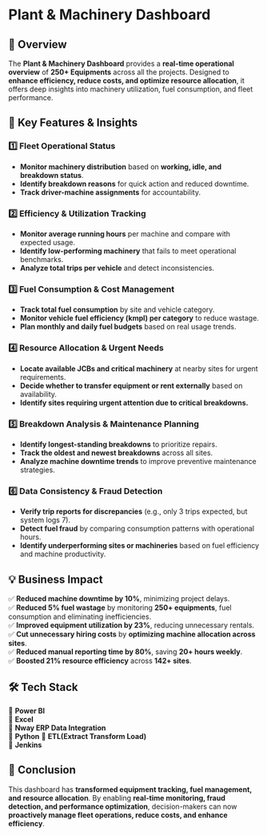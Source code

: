 # **Plant & Machinery Dashboard**

## 🚀 Overview  
The **Plant & Machinery Dashboard** provides a **real-time operational overview** of **250+ Equipments** across all the projects. Designed to **enhance efficiency, reduce costs, and optimize resource allocation**, it offers deep insights into machinery utilization, fuel consumption, and fleet performance.

## 🎯 **Key Features & Insights**  

### 1️⃣ **Fleet Operational Status**  
- **Monitor machinery distribution** based on **working, idle, and breakdown status**.  
- **Identify breakdown reasons** for quick action and reduced downtime.  
- **Track driver-machine assignments** for accountability.  

### 2️⃣ **Efficiency & Utilization Tracking**  
- **Monitor average running hours** per machine and compare with expected usage.  
- **Identify low-performing machinery** that fails to meet operational benchmarks.  
- **Analyze total trips per vehicle** and detect inconsistencies.  

### 3️⃣ **Fuel Consumption & Cost Management**  
- **Track total fuel consumption** by site and vehicle category.  
- **Monitor vehicle fuel efficiency (kmpl) per category** to reduce wastage.  
- **Plan monthly and daily fuel budgets** based on real usage trends.  

### 4️⃣ **Resource Allocation & Urgent Needs**  
- **Locate available JCBs and critical machinery** at nearby sites for urgent requirements.  
- **Decide whether to transfer equipment or rent externally** based on availability.  
- **Identify sites requiring urgent attention due to critical breakdowns.**  

### 5️⃣ **Breakdown Analysis & Maintenance Planning**  
- **Identify longest-standing breakdowns** to prioritize repairs.  
- **Track the oldest and newest breakdowns** across all sites.  
- **Analyze machine downtime trends** to improve preventive maintenance strategies.  

### 6️⃣ **Data Consistency & Fraud Detection**  
- **Verify trip reports for discrepancies** (e.g., only 3 trips expected, but system logs 7).  
- **Detect fuel fraud** by comparing consumption patterns with operational hours.  
- **Identify underperforming sites or machineries** based on fuel efficiency and machine productivity.  

## 💡 **Business Impact**  
✅ **Reduced machine downtime by 10%**, minimizing project delays.  
✅ **Reduced 5% fuel wastage**  by monitoring **250+ equipments**, fuel consumption and eliminating inefficiencies.  
✅ **Improved equipment utilization by 23%**, reducing unnecessary rentals.  
✅ **Cut unnecessary hiring costs** by **optimizing machine allocation across sites**.  
✅ **Reduced manual reporting time by 80%**, saving **20+ hours weekly**.  
✅ **Boosted 21% resource efficiency** across **142+ sites**.  

## 🛠 **Tech Stack**  
🔹 **Power BI**  
🔹 **Excel**  
🔹 **Nway ERP Data Integration**  
🔹 **Python**
🔹 **ETL(Extract Transform Load)**  
🔹 **Jenkins**

## 📌 **Conclusion**  
This dashboard has **transformed equipment tracking, fuel management, and resource allocation**. By enabling **real-time monitoring, fraud detection, and performance optimization**, decision-makers can now **proactively manage fleet operations, reduce costs, and enhance efficiency**.
